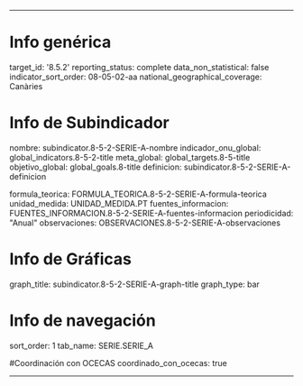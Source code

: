 ---

# Info genérica
target_id: '8.5.2'
reporting_status: complete
data_non_statistical: false
indicator_sort_order: 08-05-02-aa
national_geographical_coverage: Canàries

# Info de Subindicador
nombre: subindicator.8-5-2-SERIE-A-nombre
indicador_onu_global: global_indicators.8-5-2-title
meta_global: global_targets.8-5-title
objetivo_global: global_goals.8-title
definicion: subindicator.8-5-2-SERIE-A-definicion

formula_teorica: FORMULA_TEORICA.8-5-2-SERIE-A-formula-teorica
unidad_medida: UNIDAD_MEDIDA.PT
fuentes_informacion: FUENTES_INFORMACION.8-5-2-SERIE-A-fuentes-informacion
periodicidad: "Anual"
observaciones: OBSERVACIONES.8-5-2-SERIE-A-observaciones
# Info de Gráficas
graph_title: subindicator.8-5-2-SERIE-A-graph-title
graph_type: bar

# Info de navegación
sort_order: 1
tab_name: SERIE.SERIE_A

#Coordinación con OCECAS
coordinado_con_ocecas: true

---
